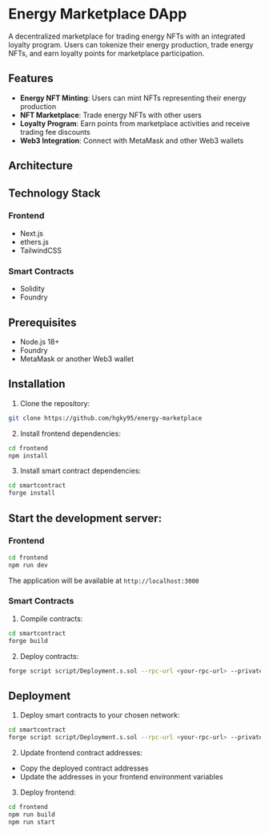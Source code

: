 # Energy Marketplace DApp

A decentralized marketplace for trading energy NFTs with an integrated loyalty program. Users can tokenize their energy production, trade energy NFTs, and earn loyalty points for marketplace participation.

## Features

- **Energy NFT Minting**: Users can mint NFTs representing their energy production
- **NFT Marketplace**: Trade energy NFTs with other users
- **Loyalty Program**: Earn points from marketplace activities and receive trading fee discounts
- **Web3 Integration**: Connect with MetaMask and other Web3 wallets

## Architecture

## Technology Stack

### Frontend

- Next.js
- ethers.js
- TailwindCSS

### Smart Contracts

- Solidity
- Foundry

## Prerequisites

- Node.js 18+
- Foundry
- MetaMask or another Web3 wallet

## Installation

1. Clone the repository:

```bash
git clone https://github.com/hgky95/energy-marketplace
```

2. Install frontend dependencies:

```bash
cd frontend
npm install
```

3. Install smart contract dependencies:

```bash
cd smartcontract
forge install
```

## Start the development server:

### Frontend

```bash
cd frontend
npm run dev
```

The application will be available at `http://localhost:3000`

### Smart Contracts

1. Compile contracts:

```bash
cd smartcontract
forge build
```

2. Deploy contracts:

```bash
forge script script/Deployment.s.sol --rpc-url <your-rpc-url> --private-key <your-private-key>
```

## Deployment

1. Deploy smart contracts to your chosen network:

```bash
cd smartcontract
forge script script/Deployment.s.sol --rpc-url <your-rpc-url> --private-key <your-private-key> --broadcast
```

2. Update frontend contract addresses:

- Copy the deployed contract addresses
- Update the addresses in your frontend environment variables

3. Deploy frontend:

```bash
cd frontend
npm run build
npm run start
```
